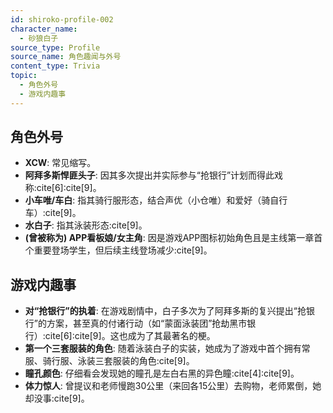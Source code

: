 ```yaml
---
id: shiroko-profile-002
character_name:
  - 砂狼白子
source_type: Profile
source_name: 角色趣闻与外号
content_type: Trivia
topic:
  - 角色外号
  - 游戏内趣事
---
```

## 角色外号
*   **XCW**: 常见缩写。
*   **阿拜多斯悍匪头子**: 因其多次提出并实际参与“抢银行”计划而得此戏称:cite[6]:cite[9]。
*   **小车唯/车白**: 指其骑行服形态，结合声优（小仓唯）和爱好（骑自行车）:cite[9]。
*   **水白子**: 指其泳装形态:cite[9]。
*   **(曾被称为) APP看板娘/女主角**: 因是游戏APP图标初始角色且是主线第一章首个重要登场学生，但后续主线登场减少:cite[9]。

## 游戏内趣事
*   **对“抢银行”的执着**: 在游戏剧情中，白子多次为了阿拜多斯的复兴提出“抢银行”的方案，甚至真的付诸行动（如“蒙面泳装团”抢劫黑市银行）:cite[6]:cite[9]。这也成为了其最著名的梗。
*   **第一个三套服装的角色**: 随着泳装白子的实装，她成为了游戏中首个拥有常服、骑行服、泳装三套服装的角色:cite[9]。
*   **瞳孔颜色**: 仔细看会发现她的瞳孔是左白右黑的异色瞳:cite[4]:cite[9]。
*   **体力惊人**: 曾提议和老师慢跑30公里（来回各15公里）去购物，老师累倒，她却没事:cite[9]。